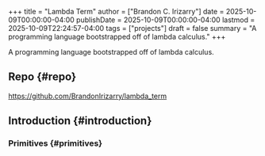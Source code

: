+++
title = "Lambda Term"
author = ["Brandon C. Irizarry"]
date = 2025-10-09T00:00:00-04:00
publishDate = 2025-10-09T00:00:00-04:00
lastmod = 2025-10-09T22:24:57-04:00
tags = ["projects"]
draft = false
summary = "A programming language bootstrapped off of lambda calculus."
+++

A programming language bootstrapped off of lambda calculus.


## Repo {#repo}

<https://github.com/BrandonIrizarry/lambda_term>


## Introduction {#introduction}


### Primitives {#primitives}
